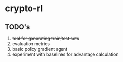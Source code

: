 # crypto-rl

## TODO's
1. ~~tool for generating train/test sets~~
2. evaluation metrics
3. basic policy gradient agent
4. experiment with baselines for advantage calculation
